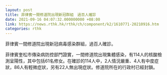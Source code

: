 ```yaml
---
layout: post
title: 菲律賓一間修道院出現新冠群組　過百人確診
date: 2021-09-16 04:07:32.000000000 +08:00
link: https://news.rthk.hk/rthk/ch/component/k2/1610771-20210916.htm
categories: rthk
---
```


菲律賓一間修道院出現新冠病毒感染群組，過百人確診。

菲律賓奎松市傳染病防控部門證實，一間修道院出現集體感染，有114人的核酸檢測呈陽性，其中包括61名修女。在確診的114人中，2人情況嚴重、4人有中度症狀，86人有輕微症狀，另有22人無出現症狀。修道院所在的行政村已經封鎖。
